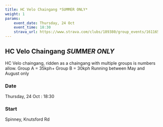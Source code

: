 ```yaml
---
title: HC Velo Chaingang *SUMMER ONLY*
weight: 1
params:
    event_date: Thursday, 24 Oct
    event_time: 18:30
    strava_url: https://www.strava.com/clubs/189380/group_events/1611651
---
```


## HC Velo Chaingang *SUMMER ONLY* 

HC Velo chaingang, ridden as a chaingang with multiple groups is numbers allow.
Group A = 35kph&#43;
Group B = 30kph
Running between May and August only

### Date

Thursday, 24 Oct : 18:30

### Start

Spinney, Knutsford Rd


